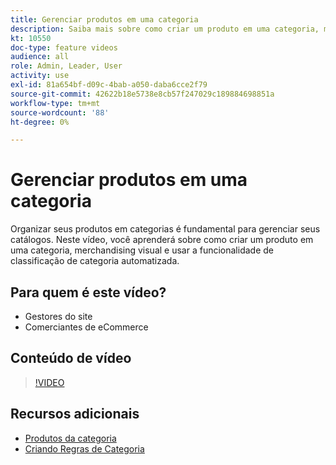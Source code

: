 ```yaml
---
title: Gerenciar produtos em uma categoria
description: Saiba mais sobre como criar um produto em uma categoria, merchandising visual e usar a funcionalidade de classificação de categoria automatizada.
kt: 10550
doc-type: feature videos
audience: all
role: Admin, Leader, User
activity: use
exl-id: 81a654bf-d09c-4bab-a050-daba6cce2f79
source-git-commit: 42622b18e5738e8cb57f247029c189884698851a
workflow-type: tm+mt
source-wordcount: '88'
ht-degree: 0%

---
```


# Gerenciar produtos em uma categoria

Organizar seus produtos em categorias é fundamental para gerenciar seus catálogos. Neste vídeo, você aprenderá sobre como criar um produto em uma categoria, merchandising visual e usar a funcionalidade de classificação de categoria automatizada.

## Para quem é este vídeo?

- Gestores do site
- Comerciantes de eCommerce

## Conteúdo de vídeo

>[!VIDEO](https://video.tv.adobe.com/v/343747?quality=12&learn=on)

## Recursos adicionais

- [Produtos da categoria](https://docs.magento.com/user-guide/catalog/categories-category-products.html)
- [Criando Regras de Categoria](https://docs.magento.com/user-guide/catalog/category-product-rules.html)
